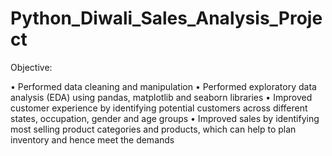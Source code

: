 # Python_Diwali_Sales_Analysis_Project

Objective:

• Performed data cleaning and manipulation
• Performed exploratory data analysis (EDA) using pandas, matplotlib and seaborn libraries
• Improved customer experience by identifying potential customers across different states, occupation, gender and age groups
• Improved sales by identifying most selling product categories and products, which can help to plan inventory and hence meet 
the demands
